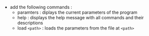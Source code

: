 
- add the following commands :
	- paramters : diplays the current parameters of the program 
	- help : displays the help message with all commands and their descriptions
	- load `<path>` : loads the parameters from the file at `<path>`
	